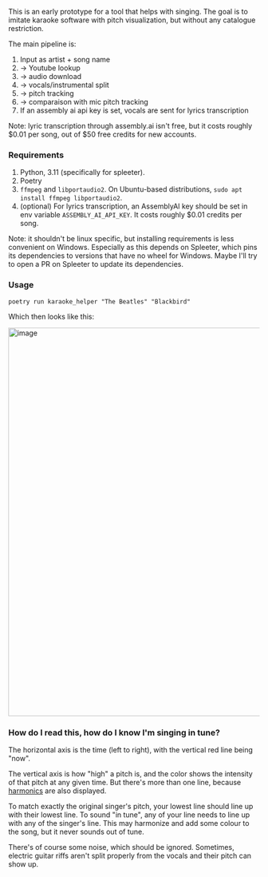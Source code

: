 This is an early prototype for a tool that helps with singing.
The goal is to imitate karaoke software with pitch visualization, but without any catalogue restriction.

The main pipeline is:
1. Input as artist + song name
2. -> Youtube lookup
3. -> audio download
4. -> vocals/instrumental split
5. -> pitch tracking
6. -> comparaison with mic pitch tracking
7. If an assembly ai api key is set, vocals are sent for lyrics transcription

Note: lyric transcription through assembly.ai isn't free, but it costs roughly $0.01 per song, out of $50 free credits for new accounts. 


### Requirements

1. Python, 3.11 (specifically for spleeter).
1. Poetry
3. `ffmpeg` and `libportaudio2`. On Ubuntu-based distributions, `sudo apt install ffmpeg libportaudio2`.
4. (optional) For lyrics transcription, an AssemblyAI key should be set in env variable `ASSEMBLY_AI_API_KEY`. It costs roughly $0.01 credits per song.

Note: it shouldn't be linux specific, but installing requirements is less convenient on Windows. 
Especially as this depends on Spleeter, which pins its dependencies to versions that have no wheel for Windows.
Maybe I'll try to open a PR on Spleeter to update its dependencies.

### Usage

`poetry run karaoke_helper "The Beatles" "Blackbird"`

Which then looks like this:

<img width="1400" height="778" alt="image" src="https://github.com/user-attachments/assets/b73e2bc2-13b7-422d-98a2-9ceaefce526b" />

### How do I read this, how do I know I'm singing in tune?

The horizontal axis is the time (left to right), with the vertical red line being "now". 

The vertical axis is how "high" a pitch is, and the color shows the intensity of that pitch at any given time. But there's more than one line, because [harmonics](https://en.wikipedia.org/wiki/Harmonic) are also displayed.

To match exactly the original singer's pitch, your lowest line should line up with their lowest line. 
To sound "in tune", any of your line needs to line up with any of the singer's line. This may harmonize and add some colour to the song, but it never sounds out of tune. 

There's of course some noise, which should be ignored. Sometimes, electric guitar riffs aren't split properly from the vocals and their pitch can show up. 
